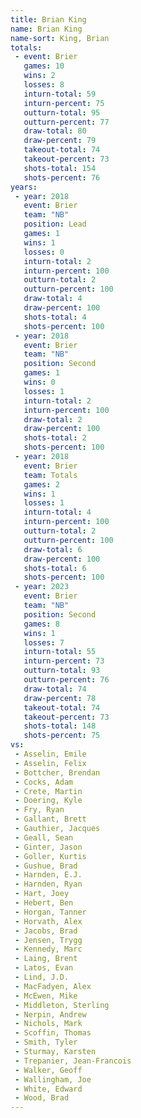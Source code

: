 ```yaml
---
title: Brian King
name: Brian King
name-sort: King, Brian
totals:
 - event: Brier
   games: 10
   wins: 2
   losses: 8
   inturn-total: 59
   inturn-percent: 75
   outturn-total: 95
   outturn-percent: 77
   draw-total: 80
   draw-percent: 79
   takeout-total: 74
   takeout-percent: 73
   shots-total: 154
   shots-percent: 76
years:
 - year: 2018
   event: Brier
   team: "NB"
   position: Lead
   games: 1
   wins: 1
   losses: 0
   inturn-total: 2
   inturn-percent: 100
   outturn-total: 2
   outturn-percent: 100
   draw-total: 4
   draw-percent: 100
   shots-total: 4
   shots-percent: 100
 - year: 2018
   event: Brier
   team: "NB"
   position: Second
   games: 1
   wins: 0
   losses: 1
   inturn-total: 2
   inturn-percent: 100
   draw-total: 2
   draw-percent: 100
   shots-total: 2
   shots-percent: 100
 - year: 2018
   event: Brier
   team: Totals
   games: 2
   wins: 1
   losses: 1
   inturn-total: 4
   inturn-percent: 100
   outturn-total: 2
   outturn-percent: 100
   draw-total: 6
   draw-percent: 100
   shots-total: 6
   shots-percent: 100
 - year: 2023
   event: Brier
   team: "NB"
   position: Second
   games: 8
   wins: 1
   losses: 7
   inturn-total: 55
   inturn-percent: 73
   outturn-total: 93
   outturn-percent: 76
   draw-total: 74
   draw-percent: 78
   takeout-total: 74
   takeout-percent: 73
   shots-total: 148
   shots-percent: 75
vs:
 - Asselin, Emile
 - Asselin, Felix
 - Bottcher, Brendan
 - Cocks, Adam
 - Crete, Martin
 - Doering, Kyle
 - Fry, Ryan
 - Gallant, Brett
 - Gauthier, Jacques
 - Geall, Sean
 - Ginter, Jason
 - Goller, Kurtis
 - Gushue, Brad
 - Harnden, E.J.
 - Harnden, Ryan
 - Hart, Joey
 - Hebert, Ben
 - Horgan, Tanner
 - Horvath, Alex
 - Jacobs, Brad
 - Jensen, Trygg
 - Kennedy, Marc
 - Laing, Brent
 - Latos, Evan
 - Lind, J.D.
 - MacFadyen, Alex
 - McEwen, Mike
 - Middleton, Sterling
 - Nerpin, Andrew
 - Nichols, Mark
 - Scoffin, Thomas
 - Smith, Tyler
 - Sturmay, Karsten
 - Trepanier, Jean-Francois
 - Walker, Geoff
 - Wallingham, Joe
 - White, Edward
 - Wood, Brad
---
```

